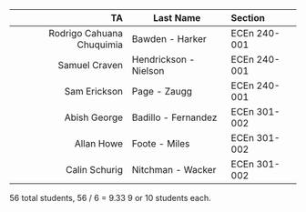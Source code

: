| TA | Last Name | Section |
|---:|-----------|:--------|
|Rodrigo Cahuana Chuquimia|Bawden - Harker|ECEn 240-001|
|Samuel Craven|Hendrickson - Nielson|ECEn 240-001|
|Sam Erickson|Page - Zaugg|ECEn 240-001|
|Abish George|Badillo - Fernandez|ECEn 301-002|
|Allan Howe|Foote - Miles|ECEn 301-002|
|Calin Schurig|Nitchman - Wacker|ECEn 301-002|

56 total students, 56 / 6 = 9.33
9 or 10 students each.

